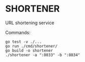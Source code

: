 # SHORTENER

URL shortening service

Commands:  
```shell
go test -v ./...
go run ./cmd/shortener/
go build -o shortener
./shortener -a ":8033" -b ":8034"
```


